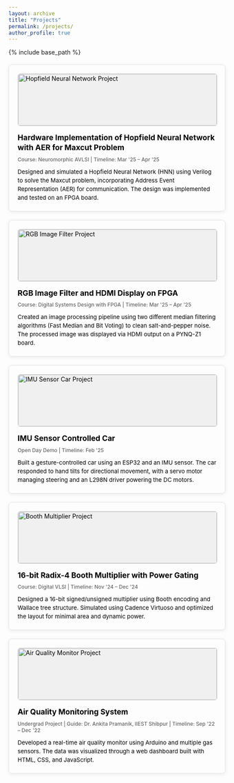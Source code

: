 ```yaml
---
layout: archive
title: "Projects"
permalink: /projects/
author_profile: true
---
```


{% include base_path %}

<style>
:root {
  --tile-text-light: #000000;
  --tile-text-dark: #ffffff;
  --tile-subtext-light: #666666;
  --tile-subtext-dark: #cccccc;
  --tile-border-light: rgba(0, 0, 0, 0.1);
  --tile-border-dark: rgba(255, 255, 255, 0.1);
  --tile-shadow-light: rgba(0, 0, 0, 0.08);
  --tile-shadow-dark: rgba(255, 255, 255, 0.05);
}

@media (prefers-color-scheme: dark) {
  .project-tile {
    background-color: transparent;
    color: var(--tile-text-dark);
    border: 1px solid var(--tile-border-dark);
    box-shadow: 0 2px 8px var(--tile-shadow-dark);
  }
  .project-meta {
    color: var(--tile-subtext-dark);
  }
  .project-image {
    border: 1px solid var(--tile-border-dark);
  }
} 

@media (prefers-color-scheme: light) {
  .project-tile {
    background-color: transparent;
    color: var(--tile-text-light);
    border: 1px solid var(--tile-border-light);
    box-shadow: 0 2px 8px var(--tile-shadow-light);
  }
  .project-meta {
    color: var(--tile-subtext-light);
  }
  .project-image {
    border: 1px solid var(--tile-border-light);
  }
}

.projects-grid {
  display: grid;
  grid-template-columns: repeat(auto-fit, minmax(350px, 1fr));
  gap: 20px;
  margin-top: 20px;
}

.project-tile {
  border-radius: 8px;
  padding: 20px;
  transition: transform 0.2s ease, box-shadow 0.2s ease;
  cursor: pointer;
}

.project-tile:hover {
  transform: translateY(-2px);
  box-shadow: 0 4px 16px rgba(0,0,0,0.12);
}

@media (prefers-color-scheme: dark) {
  .project-tile:hover {
    box-shadow: 0 4px 16px rgba(255,255,255,0.08);
  }
}

.project-image {
  width: 100%;
  height: 120px;
  object-fit: cover;
  border-radius: 6px;
  background-color: #f0f0f0;
  margin-bottom: 16px;
}

@media (prefers-color-scheme: dark) {
  .project-image {
    background-color: #333333;
  }
}

.project-title {
  font-size: 1.25em;
  font-weight: bold;
  margin-bottom: 8px;
  line-height: 1.3;
}

.project-meta {
  font-size: 0.85em;
  margin-bottom: 12px;
  font-weight: 500;
}

.project-description {
  font-size: 0.95em;
  line-height: 1.5;
}

@media (max-width: 768px) {
  .projects-grid {
    grid-template-columns: 1fr;
    gap: 16px;
  }
  
  .project-tile {
    padding: 16px;
  }
  
  .project-image {
    height: 100px;
  }
}
</style>

<div class="projects-grid">
  <div class="project-tile">
    <img class="project-image" src="https://via.placeholder.com/400x120" alt="Hopfield Neural Network Project">
    <div class="project-title">Hardware Implementation of Hopfield Neural Network with AER for Maxcut Problem</div>
    <div class="project-meta">Course: Neuromorphic AVLSI | Timeline: Mar '25 – Apr '25</div>
    <div class="project-description">
      Designed and simulated a Hopfield Neural Network (HNN) using Verilog to solve the Maxcut problem, incorporating Address Event Representation (AER) for communication. The design was implemented and tested on an FPGA board.
    </div>
  </div>

  <div class="project-tile">
    <img class="project-image" src="https://via.placeholder.com/400x120" alt="RGB Image Filter Project">
    <div class="project-title">RGB Image Filter and HDMI Display on FPGA</div>
    <div class="project-meta">Course: Digital Systems Design with FPGA | Timeline: Mar '25 – Apr '25</div>
    <div class="project-description">
      Created an image processing pipeline using two different median filtering algorithms (Fast Median and Bit Voting) to clean salt-and-pepper noise. The processed image was displayed via HDMI output on a PYNQ-Z1 board.
    </div>
  </div>

  <div class="project-tile">
    <img class="project-image" src="https://via.placeholder.com/400x120" alt="IMU Sensor Car Project">
    <div class="project-title">IMU Sensor Controlled Car</div>
    <div class="project-meta">Open Day Demo | Timeline: Feb '25</div>
    <div class="project-description">
      Built a gesture-controlled car using an ESP32 and an IMU sensor. The car responded to hand tilts for directional movement, with a servo motor managing steering and an L298N driver powering the DC motors.
    </div>
  </div>

  <div class="project-tile">
    <img class="project-image" src="https://via.placeholder.com/400x120" alt="Booth Multiplier Project">
    <div class="project-title">16-bit Radix-4 Booth Multiplier with Power Gating</div>
    <div class="project-meta">Course: Digital VLSI | Timeline: Nov '24 – Dec '24</div>
    <div class="project-description">
      Designed a 16-bit signed/unsigned multiplier using Booth encoding and Wallace tree structure. Simulated using Cadence Virtuoso and optimized the layout for minimal area and dynamic power.
    </div>
  </div>

  <div class="project-tile">
    <img class="project-image" src="https://via.placeholder.com/400x120" alt="Air Quality Monitor Project">
    <div class="project-title">Air Quality Monitoring System</div>
    <div class="project-meta">Undergrad Project | Guide: Dr. Ankita Pramanik, IIEST Shibpur | Timeline: Sep '22 – Dec '22</div>
    <div class="project-description">
      Developed a real-time air quality monitor using Arduino and multiple gas sensors. The data was visualized through a web dashboard built with HTML, CSS, and JavaScript.
    </div>
  </div>
</div>